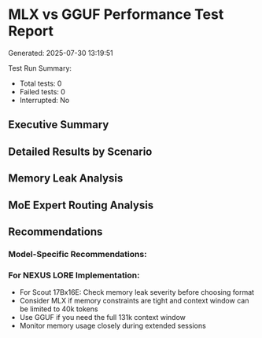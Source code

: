 # MLX vs GGUF Performance Test Report

Generated: 2025-07-30 13:19:51

Test Run Summary:
- Total tests: 0
- Failed tests: 0
- Interrupted: No

## Executive Summary


## Detailed Results by Scenario


## Memory Leak Analysis


## MoE Expert Routing Analysis


## Recommendations


### Model-Specific Recommendations:

### For NEXUS LORE Implementation:
- For Scout 17Bx16E: Check memory leak severity before choosing format
- Consider MLX if memory constraints are tight and context window can be limited to 40k tokens
- Use GGUF if you need the full 131k context window
- Monitor memory usage closely during extended sessions